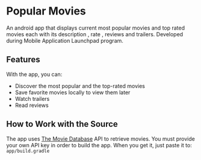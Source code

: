 # Popular Movies
An android app that displays current most popular movies and top rated movies each with its description , rate , reviews and trailers.
Developed during Mobile Application Launchpad program.

## Features

With the app, you can:
* Discover the most popular and the top-rated movies
* Save favorite movies locally to view them later
* Watch trailers
* Read reviews

## How to Work with the Source

The app uses [The Movie Database](https://www.themoviedb.org/documentation/api) API to retrieve movies.
You must provide your own API key in order to build the app. When you get it, just paste it to:
    ```
    app/build.gradle
    ```
